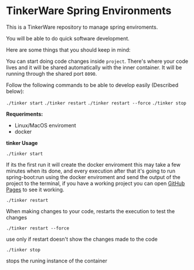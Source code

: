 # TinkerWare Spring Environments

This is a TinkerWare repository to manage spring enviroments.

You will be able to do quick software development. 

Here are some things that you should keep in mind:

You can start doing code changes inside `project`. There's where your code lives
and it will be shared automatically with the inner container. 
It will be running through the shared port `8090`. 

Follow the following commands to be able to develop easily (Described below):

`./tinker start`
`./tinker restart`
`./tinker restart --force`
`./tinker stop`

**Requeriments:**

- Linux/MacOS enviroment
- docker

**tinker Usage**

`./tinker start`

If its the first run it will create the docker enviroment this may take a few minutes 
when its done, and every execution after that it's going to run spring-boot:run
using the docker enviroment and send the output of the  project to the terminal, 
if you have a working project you can open [GitHub Pages](http://localhost:8090/) to see it working.


`./tinker restart`

When making changes to your code, restarts the execution to test the changes

`./tinker restart --force`

use only if restart doesn't show the changes made to the code

`./tinker stop`

stops the runing instance of the container
